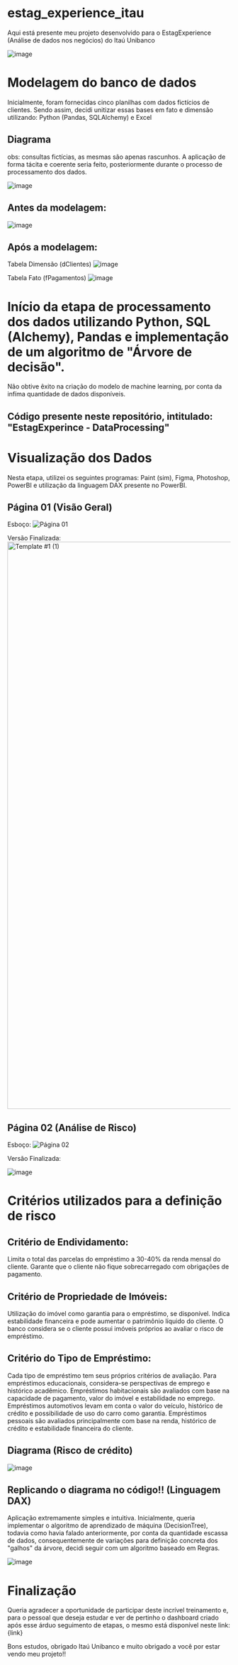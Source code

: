 # estag_experience_itau
Aqui está presente meu projeto desenvolvido para o EstagExperience (Análise de dados nos negócios) do Itaú Unibanco

![image](https://github.com/ronaldosilvak/estag_experience_itau/assets/124167035/be0060a0-1f7a-4f96-995e-8b66d7016ebd)

# Modelagem do banco de dados

Inicialmente, foram fornecidas cinco planilhas com dados fictícios de clientes. Sendo assim, decidi unitizar essas bases em fato e dimensão utilizando: Python (Pandas, SQLAlchemy) e Excel 

## Diagrama
obs: consultas fictícias, as mesmas são apenas rascunhos. A aplicação de forma tácita e coerente seria feito, posteriormente durante o processo de processamento dos dados.

![image](https://github.com/ronaldosilvak/estag_experience_itau/assets/124167035/498aae9c-211e-46d0-a97a-14f4916c124d)


## Antes da modelagem:

![image](https://github.com/ronaldosilvak/estag_experience_itau/assets/124167035/66d11d58-f3d7-4496-bd56-f80e2b6cc741)

## Após a modelagem:

Tabela Dimensão (dClientes)
![image](https://github.com/ronaldosilvak/estag_experience_itau/assets/124167035/97768056-f745-40ea-a481-3e6dd59196ce)

Tabela Fato (fPagamentos)
![image](https://github.com/ronaldosilvak/estag_experience_itau/assets/124167035/122f3444-df27-473a-9fbb-de9a05c5d365)

# Início da etapa de processamento dos dados utilizando Python, SQL (Alchemy), Pandas e implementação de um algoritmo de "Árvore de decisão".
Não obtive êxito na criação do modelo de machine learning, por conta da infíma quantidade de dados disponíveis.
## Código presente neste repositório, intitulado: "EstagExperince - DataProcessing"

# Visualização dos Dados
Nesta etapa, utilizei os seguintes programas: Paint (sim), Figma, Photoshop, PowerBI e utilização da linguagem DAX presente no PowerBI.

## Página 01 (Visão Geral)

Esboço:
![Página 01](https://github.com/ronaldosilvak/estag_experience_itau/assets/124167035/cbdf6266-95ef-4ae1-aaf1-f0e5383fe463)

Versão Finalizada:
<img width="1280" alt="Template #1 (1)" src="https://github.com/ronaldosilvak/estag_experience_itau/assets/124167035/665e1f3e-8fe6-49eb-9af6-11926fe2c3ac">

## Página 02 (Análise de Risco)

Esboço:
![Página 02](https://github.com/ronaldosilvak/estag_experience_itau/assets/124167035/72b48bbb-6ecf-4640-8a05-1b9f9497ae69)

Versão Finalizada:

![image](https://github.com/ronaldosilvak/estag_experience_itau/assets/124167035/20f7ba65-53e6-4032-9129-8389cad2a2c7)

# Critérios utilizados para a definição de risco

## Critério de Endividamento:

Limita o total das parcelas do empréstimo a 30-40% da renda mensal do cliente.
Garante que o cliente não fique sobrecarregado com obrigações de pagamento.

## Critério de Propriedade de Imóveis:

Utilização do imóvel como garantia para o empréstimo, se disponível.
Indica estabilidade financeira e pode aumentar o patrimônio líquido do cliente.
O banco considera se o cliente possui imóveis próprios ao avaliar o risco de empréstimo.


## Critério do Tipo de Empréstimo:

Cada tipo de empréstimo tem seus próprios critérios de avaliação.
Para empréstimos educacionais, considera-se perspectivas de emprego e histórico acadêmico.
Empréstimos habitacionais são avaliados com base na capacidade de pagamento, valor do imóvel e estabilidade no emprego.
Empréstimos automotivos levam em conta o valor do veículo, histórico de crédito e possibilidade de uso do carro como garantia.
Empréstimos pessoais são avaliados principalmente com base na renda, histórico de crédito e estabilidade financeira do cliente.

## Diagrama (Risco de crédito)

![image](https://github.com/ronaldosilvak/estag_experience_itau/assets/124167035/c92be715-2100-4bfc-800f-81cfb4e7f67b)

## Replicando o diagrama no código!! (Linguagem DAX)
Aplicação extremamente simples e intuitiva. Inicialmente, queria implementar o algoritmo de aprendizado de máquina (DecisionTree), todavia como havia falado anteriormente, por conta da quantidade escassa de dados, consequentemente de variações para definição concreta dos "galhos" da árvore, decidi seguir com um algoritmo baseado em Regras.

![image](https://github.com/ronaldosilvak/estag_experience_itau/assets/124167035/5e0b36fd-263e-414d-a4f0-ed769f8e008e)

# Finalização

Queria agradecer a oportunidade de participar deste incrível treinamento e, para o pessoal que deseja estudar e ver de pertinho o dashboard criado após esse árduo seguimento de etapas, o mesmo está disponível neste link: {link} 

Bons estudos, obrigado Itaú Unibanco e muito obrigado a você por estar vendo meu projeto!!











